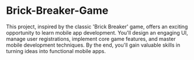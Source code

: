 # Brick-Breaker-Game
This project, inspired by the classic 'Brick Breaker' game, offers an exciting opportunity to learn mobile app development. You'll design an engaging UI, manage user registrations, implement core game features, and master mobile development techniques. By the end, you'll gain valuable skills in turning ideas into functional mobile apps.
